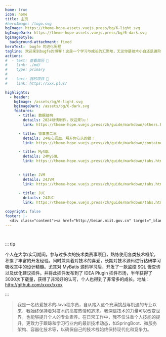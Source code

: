 ```yaml
---
home: true
icon: home
title: 主页
#heroImage: /logo.svg
bgImage: https://theme-hope-assets.vuejs.press/bg/6-light.svg
bgImageDark: https://theme-hope-assets.vuejs.press/bg/6-dark.svg
bgImageStyle:
  background-attachment: fixed
heroText:  bugfe 的进化历程 
tagline: 欢迎来到bugfe的博客！这是一个学习与成长的汇聚地，无论你是技术小白还是进阶大神，都能在这里找到你感兴趣的内容。希望这里能激发你的思考、点燃你的好奇，带你探索更多的知识领域。加入我们的学习之旅，让我们共同成长，收获智慧！
actions:
#  - text: 查看简历 👣
#    link: ./md/
#    type: primary
#
#  - text: 我的项目 💐
#    link: https://xxx.plus/

highlights:
  - header: 
    bgImage: /assets/bg/6-light.svg
    bgImageDark: /assets/bg/6-dark.svg
    features:
      - title: 数据结构
        details: 2024倾情制作，欢迎来lu！
        link: https://theme-hope.vuejs.press/zh/guide/markdown/others.html#link-check

      - title: 锁事壹二三
        details: 24呕心沥血，解开你心头的锁！
        link: https://theme-hope.vuejs.press/zh/guide/markdown/container.html

      - title: MySQL
        details: 24MySQL
        link: https://theme-hope.vuejs.press/zh/guide/markdown/tabs.html
        
        
      - title: JVM
        details: 24JVM
        link: https://theme-hope.vuejs.press/zh/guide/markdown/tabs.html
        
      - title: JUC
        details: 24JUC
        link: https://theme-hope.vuejs.press/zh/guide/markdown/tabs.html

copyright: false
footer: |-
  <div class="content"><a href="http://beian.miit.gov.cn" target="_blank">京ICP备1903****号</a> | MIT 协议, 版权所有 © 2023 bugfe，All rights reserved.</div>
---
```


<br/>

::: tip

个人在大学/实习期间，参与过多次的技术类赛事项目，熟练使用各类技术框架，积累了丰富的开发经验。同时兼具着对技术的喜爱，长期对技术源码进行钻研学习吸收其中的设计精髓。尤其对 MyBatis 源码学习后，开发了一款监控 SQL 慢查询以及优化建议插件。并将此插件发布到了 IDEA Plugin 插件市场，半年获得了3000次下载量，获得了非常好的认可，个人也得到了非常多的成长。地址：http://github.com/xxxx/xxxx

:::

>我是一名热爱技术的Java程序员，自从踏入这个充满挑战与机遇的专业以来，我始终保持着对技术的高度热情和追求。我深信技术的力量可以改变世界，也能够提升个人的专业素养。在日常工作中，我不仅注重个人技能的提升，更致力于跟踪和学习行业内的最新技术动态，如SpringBoot、微服务架构、容器化技术等，以确保自己的技术栈始终保持现代化和竞争力。
